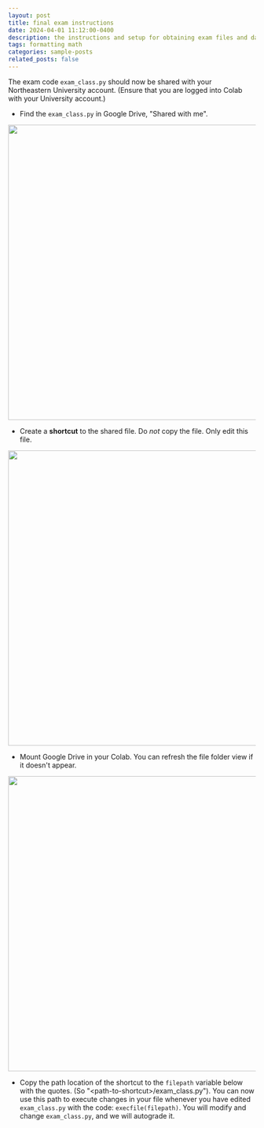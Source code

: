 ```yaml
---
layout: post
title: final exam instructions
date: 2024-04-01 11:12:00-0400
description: the instructions and setup for obtaining exam files and data
tags: formatting math
categories: sample-posts
related_posts: false
---
```


The exam code `exam_class.py` should now be shared with your Northeastern University account. (Ensure that you are logged into Colab with your University account.) 

* Find the `exam_class.py` in Google Drive, "Shared with me". 
<p align="center">
<img src="http://course.ccs.neu.edu/cs6220/spring2024/final/shared-file.png" width="600"/>
</p>

* Create a **shortcut** to the shared file. Do _not_ copy the file. Only edit this file.
<p align="center">
<img src="http://course.ccs.neu.edu/cs6220/spring2024/final/shortcut-to-exam.png" width="600"/>
</p>

* Mount Google Drive in your Colab. You can refresh the file folder view if it doesn't appear.
<p align="center">
<img src="http://course.ccs.neu.edu/cs6220/spring2024/final/google-drive.png" width="600"/>
</p>

* Copy the path location of the shortcut to the `filepath` variable below with the quotes. (So "\<path-to-shortcut\>/exam_class.py"). You can now use this path to execute changes in your file whenever you have edited `exam_class.py` with the code: `execfile(filepath)`. You will modify and change `exam_class.py`, and we will autograde it.


